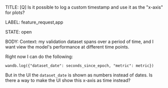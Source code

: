 TITLE:
[Q] Is it possible to log a custom timestamp and use it as the "x-axis" for plots?

LABEL:
feature_request,app

STATE:
open

BODY:
Context: my validation dataset spans over a period of time, and I want view the model's performance at different time points.

Right now I can do the following:

```
wandb.log({"dataset_date": seconds_since_epoch, "metric": metric})
```

But in the UI the `dataset_date` is shown as numbers instead of dates. Is there a way to make the UI show this x-axis as time instead?


